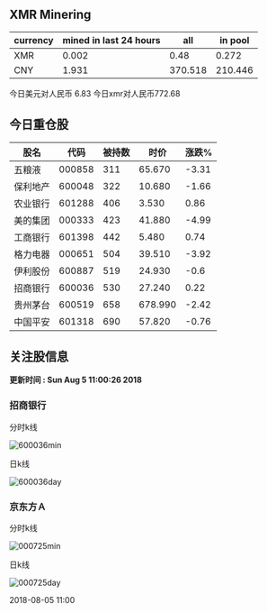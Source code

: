 ## XMR Minering

|currency|mined in last 24 hours|all|in pool|
|---|---|---|---|
|XMR|0.002|0.48|0.272|
|CNY|1.931|370.518|210.446|

今日美元对人民币 6.83	今日xmr对人民币772.68


## 今日重仓股 

|股名|代码|被持数|时价|涨跌%|
|---|---|---|---|---|
|五粮液|000858|311|65.670|-3.31|
|保利地产|600048|322|10.680|-1.66|
|农业银行|601288|406|3.530|0.86|
|美的集团|000333|423|41.880|-4.99|
|工商银行|601398|442|5.480|0.74|
|格力电器|000651|504|39.510|-3.92|
|伊利股份|600887|519|24.930|-0.6|
|招商银行|600036|530|27.240|0.22|
|贵州茅台|600519|658|678.990|-2.42|
|中国平安|601318|690|57.820|-0.76|

## 关注股信息
**更新时间 : Sun Aug  5 11:00:26 2018**
### 招商银行 
分时k线

![600036min](http://image.sinajs.cn/newchart/min/n/sh600036.gif)

日k线

![600036day](http://image.sinajs.cn/newchart/daily/n/sh600036.gif)

### 京东方Ａ 
分时k线

![000725min](http://image.sinajs.cn/newchart/min/n/sz000725.gif)

日k线

![000725day](http://image.sinajs.cn/newchart/daily/n/sz000725.gif)

2018-08-05 11:00